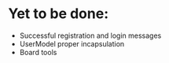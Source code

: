 # Yet to be done:
* Successful registration and login messages
* UserModel proper incapsulation
* Board tools

